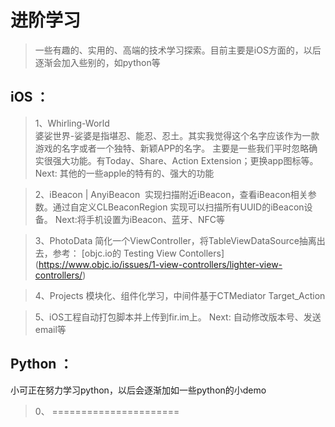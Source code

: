 # 进阶学习
> 一些有趣的、实用的、高端的技术学习探索。目前主要是iOS方面的，以后逐渐会加入些别的，如python等

## iOS ： 

>  1、Whirling-World    
婆娑世界-娑婆是指堪忍、能忍、忍土。其实我觉得这个名字应该作为一款游戏的名字或者一个独特、新颖APP的名字。
主要是一些我们平时忽略确实很强大功能。有Today、Share、Action Extension；更换app图标等。
Next: 其他的一些apple的特有的、强大的功能

>  2、iBeacon | AnyiBeacon  实现扫描附近iBeacon，查看iBeacon相关参数。通过自定义CLBeaconRegion 实现可以扫描所有UUID的iBeacon设备。
 Next:将手机设置为iBeacon、蓝牙、NFC等   

>  3、PhotoData  简化一个ViewController，将TableViewDataSource抽离出去，参考： [objc.io的 Testing View Contollers] (https://www.objc.io/issues/1-view-controllers/lighter-view-controllers/)

> 4、Projects 模块化、组件化学习，中间件基于CTMediator Target_Action

> 5、iOS工程自动打包脚本并上传到fir.im上。
  Next: 自动修改版本号、发送email等
  
## Python ：
小可正在努力学习python，以后会逐渐加如一些python的小demo 

>  0、 ======================


